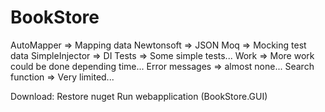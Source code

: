 # BookStore

AutoMapper => Mapping data
Newtonsoft => JSON
Moq => Mocking test data
SimpleInjector => DI
Tests => Some simple tests...
Work => More work could be done depending time...
Error messages => almost none...
Search function => Very limited...

Download:
Restore nuget
Run webapplication (BookStore.GUI)
